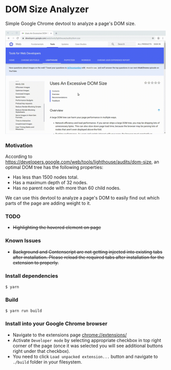 # DOM Size Analyzer

Simple Google Chrome devtool to analyze a page's DOM size.


![](gifs/demo.gif)

### Motivation ###
According to https://developers.google.com/web/tools/lighthouse/audits/dom-size, an optimal DOM tree has the following properties:
* Has less than 1500 nodes total.
* Has a maximum depth of 32 nodes.
* Has no parent node with more than 60 child nodes.

We can use this devtool to analyze a page's DOM to easily find out which parts of the page are adding weight to it.

### TODO ###
* ~~Highlighting the hovered element on page~~

### Known Issues ###
* ~~Background and Contenscript are not getting injected into existing tabs after installation. Please reload the required tabs after installation for the extension to properly.~~

### Install dependencies ###

```
$ yarn
```

### Build ###

```
$ yarn run build
```

### Install into your Google Chrome browser ###

* Navigate to the extensions page [chrome://extensions/](chrome://extensions/)
* Activate `Developer mode` by selecting appropriate checkbox in top right corner of the page (once it was selected you will see additional buttons right under that checkbox).
* You need to click `Load unpacked extension...` button and navigate to `./build` folder in your filesystem.
